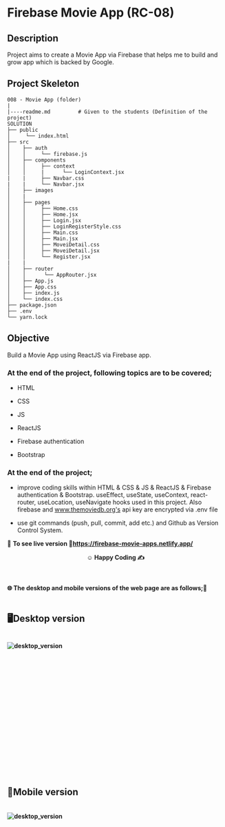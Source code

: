 # Firebase Movie App (RC-08)

## Description

Project aims to create a Movie App via Firebase that helps me to build and grow app which is backed by Google.

## Project Skeleton

```
008 - Movie App (folder)
|
|----readme.md         # Given to the students (Definition of the project)
SOLUTION
├── public
│     └── index.html
├── src
│    ├── auth
│    │     └── firebase.js
│    ├── components
│    │     ├── context
│    │     |      └── LoginContext.jsx
|    |     ├── Navbar.css 
|    |     └── Navbar.jsx 
│    ├── images
│    |
│    ├── pages
│    │     ├── Home.css
│    │     ├── Home.jsx
│    │     ├── Login.jsx
│    │     ├── LoginRegisterStyle.css
│    │     ├── Main.css
│    │     ├── Main.jsx
│    │     ├── MoveiDetail.css
│    │     ├── MoveiDetail.jsx
│    │     └── Register.jsx 
|    |        
│    ├── router
│    │      └── AppRouter.jsx  
│    ├── App.js
│    ├── App.css
│    ├── index.js
│    └── index.css
├── package.json
├── .env
└── yarn.lock
```

## Objective

Build a Movie App using ReactJS via Firebase app.

### At the end of the project, following topics are to be covered;

- HTML

- CSS

- JS

- ReactJS

- Firebase authentication

- Bootstrap

### At the end of the project;

- improve coding skills within HTML & CSS & JS & ReactJS & Firebase authentication & Bootstrap. useEffect, useState, useContext, react-router, useLocation, useNavigate hooks used in this project. Also firebase and  www.themoviedb.org's api key are encrypted via .env file

- use git commands (push, pull, commit, add etc.) and Github as Version Control System.

🔗 <b>To see live version<b> 🎯https://firebase-movie-apps.netlify.app/


**<p align="center">&#9786; Happy Coding &#9997;</p>**

<br><br>
🌐 The desktop and mobile versions of the web page are as follows;🧭
<br><br>

## 🖥️Desktop version
<br>
<img src="./images/desktop.gif" align="left" alt="desktop_version">
<br>
<br>
<br>
<br>
<br>
<br>
<br>
<br>
<br>
<br><br><br><br><br><br><br><br><br>


## 📱Mobile version
<br>
<img src="./images/mobile.gif" align="left" alt="desktop_version">
<br>
<br>
<br>
<br>
<br>
<br>
<br>
<br>
<br>
<br><br><br><br><br><br><br><br><br>
